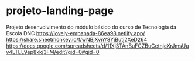 # projeto-landing-page
Projeto desenvolvimento do módulo básico do curso de Tecnologia da Escola DNC
https://lovely-empanada-86ea98.netlify.app/
https://share.sheetmonkey.io/f/wNBjXvnY8YjButj2XeD264
https://docs.google.com/spreadsheets/d/11Xj3TAnBuFCZBuCetnjcXrJmsUuv4LTEL9ep8kkj3FM/edit?gid=0#gid=0

